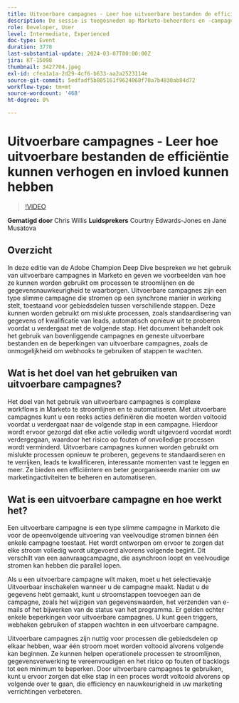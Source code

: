 ```yaml
---
title: Uitvoerbare campagnes - Leer hoe uitvoerbare bestanden de efficiëntie en impact kunnen verhogen
description: De sessie is toegesneden op Marketo-beheerders en -campagnegebruikers en richt zich op het begrijpen en implementeren van uitvoerbare campagnes om waarde toe te voegen aan campagnes en programma's, efficiëntie te creëren en groei te stimuleren.
role: Developer, User
level: Intermediate, Experienced
doc-type: Event
duration: 3778
last-substantial-update: 2024-03-07T00:00:00Z
jira: KT-15098
thumbnail: 3427704.jpeg
exl-id: cfea1a1a-2d29-4cf6-b633-aa2a2523114e
source-git-commit: 5edfadf5b805161f9624068f70a7b4830ab84d72
workflow-type: tm+mt
source-wordcount: '468'
ht-degree: 0%

---
```


# Uitvoerbare campagnes - Leer hoe uitvoerbare bestanden de efficiëntie kunnen verhogen en invloed kunnen hebben

>[!VIDEO](https://video.tv.adobe.com/v/3427704/?learn=on)

**Gematigd door** Chris Willis
**Luidsprekers** Courtny Edwards-Jones en Jane Musatova

## Overzicht

In deze editie van de Adobe Champion Deep Dive bespreken we het gebruik van uitvoerbare campagnes in Marketo en geven we voorbeelden van hoe ze kunnen worden gebruikt om processen te stroomlijnen en de gegevensnauwkeurigheid te waarborgen. Uitvoerbare campagnes zijn een type slimme campagne die stromen op een synchrone manier in werking stelt, toestaand voor gebiedsdelen tussen verschillende stappen. Deze kunnen worden gebruikt om mislukte processen, zoals standaardisering van gegevens of kwalificatie van leads, automatisch opnieuw uit te proberen voordat u verdergaat met de volgende stap. Het document behandelt ook het gebruik van bovenliggende campagnes en geneste uitvoerbare bestanden en de beperkingen van uitvoerbare campagnes, zoals de onmogelijkheid om webhooks te gebruiken of stappen te wachten.

## Wat is het doel van het gebruiken van uitvoerbare campagnes?

Het doel van het gebruik van uitvoerbare campagnes is complexe workflows in Marketo te stroomlijnen en te automatiseren. Met uitvoerbare campagnes kunt u een reeks acties definiëren die moeten worden voltooid voordat u verdergaat naar de volgende stap in een campagne. Hierdoor wordt ervoor gezorgd dat elke actie volledig wordt uitgevoerd voordat wordt verdergegaan, waardoor het risico op fouten of onvolledige processen wordt verminderd. Uitvoerbare campagnes kunnen worden gebruikt om mislukte processen opnieuw te proberen, gegevens te standaardiseren en te verrijken, leads te kwalificeren, interessante momenten vast te leggen en meer. Ze bieden een efficiëntere en beter georganiseerde manier om uw marketingactiviteiten te beheren en automatiseren.

## Wat is een uitvoerbare campagne en hoe werkt het?

Een uitvoerbare campagne is een type slimme campagne in Marketo die voor de opeenvolgende uitvoering van veelvoudige stromen binnen één enkele campagne toestaat. Het wordt ontworpen om ervoor te zorgen dat elke stroom volledig wordt uitgevoerd alvorens volgende begint. Dit verschilt van een aanvraagcampagne, die asynchroon loopt en veelvoudige stromen kan hebben die parallel lopen.

Als u een uitvoerbare campagne wilt maken, moet u het selectievakje Uitvoerbaar inschakelen wanneer u de campagne maakt. Nadat u de gegevens hebt gemaakt, kunt u stroomstappen toevoegen aan de campagne, zoals het wijzigen van gegevenswaarden, het verzenden van e-mails of het bijwerken van de status van het programma. Er gelden echter enkele beperkingen voor uitvoerbare campagnes. U kunt geen triggers, webhaken gebruiken of stappen wachten in een uitvoerbare campagne.

Uitvoerbare campagnes zijn nuttig voor processen die gebiedsdelen op elkaar hebben, waar één stroom moet worden voltooid alvorens volgende kan beginnen. Ze kunnen helpen operationele processen te stroomlijnen, gegevensverwerking te vereenvoudigen en het risico op fouten of backlogs tot een minimum te beperken. Door uitvoerbare campagnes te gebruiken, kunt u ervoor zorgen dat elke stap in een proces wordt voltooid alvorens op volgende over te gaan, die efficiency en nauwkeurigheid in uw marketing verrichtingen verbeteren.